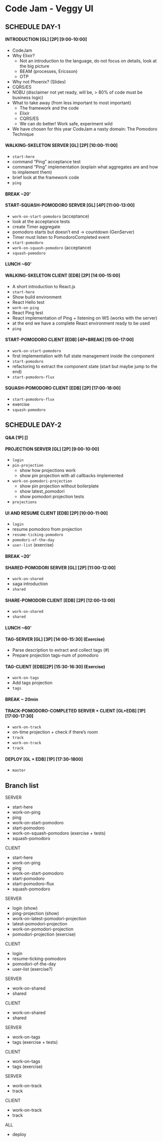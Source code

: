 # Code Jam - Veggy UI

## SCHEDULE DAY-1
#### INTRODUCTION [GL] [2P] [9:00-10:00]
   - CodeJam 
   - Why Elixir?
       - Not an introduction to the language, do not focus on details, look at the big picture
       - BEAM (processes, Ericsson)
       - OTP
   - Why not Phoenix? (Slides)
   - CQRS/ES
   - NOBU (disclaimer not yet ready, will be, > 80% of code must be business logic)
   - What to take away (from less important to most important)
       - The framework and the code
       - Elixir
       - CQRS/ES
       - We can do better! Work safe, experiment wild
   - We have chosen for this year CodeJam a nasty domain: The Pomodoro Technique
#### WALKING-SKELETON SERVER [GL] [2P] [10:00-11:00]
   - `start-here`
   - command “Ping” acceptance test
   - command “Ping” implementation (explain what aggregates are and how to implement them)
   - brief look at the framework code
   - `ping`
#### BREAK ~20'
#### START-SQUASH-POMODORO SERVER [GL] [4P] [11:00-13:00]
   - `work-on-start-pomodoro` (acceptance)
   - look at the acceptance tests
   - create Timer aggregate
   - pomodoro starts but doesn’t end -> countdown (GenServer)
   - Timer must listen to PomodoroCompleted event
   - `start-pomodoro`
   - `work-on-squash-pomodoro` (acceptance)
   - `squash-pomodoro`
#### LUNCH ~60'
#### WALKING-SKELETON CLIENT [EDB] [2P] [14:00-15:00]
   - A short introduction to React.js
   - `start-here`
   - Show build environment
   - React Hello test
   - `work-on-ping`
   - React Ping test
   - React implementation of Ping + listening on WS (works with the server)
   - at the end we have a complete React environment ready to be used
   - `ping`
#### START-POMODORO CLIENT [EDB] [4P+BREAK] [15:00-17:00]
   - `work-on-start-pomodoro`
   - first implementation with full state management inside the component
   - `start-pomodoro`
   - refactoring to extract the component state (start but maybe jump to the end)
   - `start-pomodoro-flux`
#### SQUASH-POMODORO CLIENT [EDB] [2P] [17:00-18:00]
   - `start-pomodoro-flux`
   - exercise 
   - `squash-pomodoro`


## SCHEDULE DAY-2
#### Q&A [1P] []
#### PROJECTION SERVER [GL] [2P] [9:00-10:00]
   - `login`
   - `pin-projection`
       - show how projections work
       - show pin projection with all callbacks implemented
   - `work-on-pomodori-projection`
       - show pin projection without boilerplate
       - show latest_pomodori
       - show pomodori projection tests
   - `projections`
#### UI AND RESUME CLIENT [EDB] [2P] [10:00-11:00]
   - `login`
   - resume pomodoro from projection
   - `resume-ticking-pomodoro`
   - `pomodori-of-the-day`
   - `user-list` (exercise)
#### BREAK ~20’
#### SHARED-POMODORI SERVER [GL] [2P] [11:00-12:00]
   - `work-on-shared`
   - saga introduction
   - `shared`
#### SHARE-POMODORI CLIENT [EDB] [2P] [12:00-13:00]
   - `work-on-shared`
   - `shared`
#### LUNCH ~60’
#### TAG-SERVER [GL] [3P] [14:00-15:30] (Exercise)
   - Parse description to extract and collect tags (#)
   - Prepare projection tags-num of pomodoro
#### TAG-CLIENT [EDB][2P] [15:30-16:30] (Exercise)
   - `work-on-tags`
   - Add tags projection 
   - `tags`
#### BREAK ~ 20min
#### TRACK-POMODORO-COMPLETED SERVER + CLIENT [GL+EDB] [1P] [17:00-17:30]
   - `work-on-track`
   - on-time projection + check if there’s room
   - `track`
   - `work-on-track`
   - `track`
#### DEPLOY [GL + EDB] [1P] [17:30-1800] 
   - `master`

## Branch list

SERVER
* start-here
* work-on-ping
* ping
* work-on-start-pomodoro
* start-pomodoro
* work-on-squash-pomodoro (exercise + tests)
* squash-pomodoro

CLIENT
* start-here
* work-on-ping
* ping
* work-on-start-pomodoro
* start-pomodoro
* start-pomodoro-flux
* squash-pomodoro

SERVER
* login (show)
* ping-projection (show)
* work-on-latest-pomodori-projection
* latest-pomodori-projection
* work-on-pomodori-projection
* pomodori-projection (exercise)

CLIENT
* login
* resume-ticking-pomodoro
* pomodori-of-the-day
* user-list (exercise?)

SERVER
* work-on-shared
* shared

CLIENT
* work-on-shared
* shared

SERVER
* work-on-tags
* tags (exercise + tests)

CLIENT
* work-on-tags
* tags (exercise)

SERVER
* work-on-track
* track

CLIENT
* work-on-track
* track

ALL
* deploy
